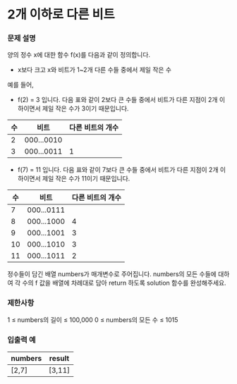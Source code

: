 # 2개 이하로 다른 비트
### 문제 설명
양의 정수 x에 대한 함수 f(x)를 다음과 같이 정의합니다.

- x보다 크고 x와 비트가 1~2개 다른 수들 중에서 제일 작은 수

예를 들어,

- f(2) = 3 입니다. 다음 표와 같이 2보다 큰 수들 중에서 비트가 다른 지점이 2개 이하이면서 제일 작은 수가 3이기 때문입니다.

|수|비트|다른 비트의 개수|
|---|---|---|
|2|000...0010| |	
|3|000...0011|1|
- f(7) = 11 입니다. 다음 표와 같이 7보다 큰 수들 중에서 비트가 다른 지점이 2개 이하이면서 제일 작은 수가 11이기 때문입니다.

|수|비트|다른 비트의 개수|
|---|---|---|
|7|000...0111||
|8|000...1000|4|
|9|000...1001|3|
|10|000...1010|3|
|11|000...1011|2|
정수들이 담긴 배열 numbers가 매개변수로 주어집니다. numbers의 모든 수들에 대하여 각 수의 f 값을 배열에 차례대로 담아 return 하도록 solution 함수를 완성해주세요.

### 제한사항
1 ≤ numbers의 길이 ≤ 100,000
0 ≤ numbers의 모든 수 ≤ 1015
### 입출력 예
|numbers|result|
|---|---|
|[2,7]|[3,11]|